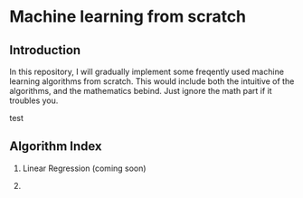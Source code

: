 # Machine learning from scratch

## Introduction

In this repository, I will gradually implement some freqently used machine learning algorithms from scratch. This would include both the intuitive of the algorithms, and the mathematics bebind. Just ignore the math part if it troubles you. 

test

## Algorithm Index

1. Linear Regression (coming soon)

2. 
